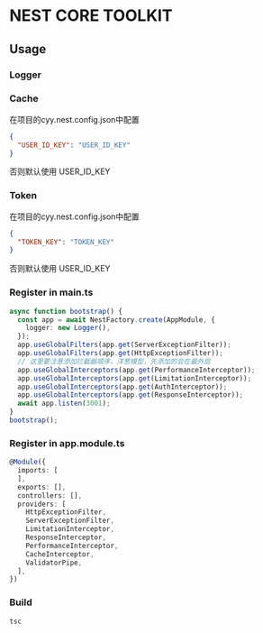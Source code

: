 # NEST CORE TOOLKIT

## Usage

### Logger

### Cache

在项目的cyy.nest.config.json中配置
```json
{
  "USER_ID_KEY": "USER_ID_KEY"
}
```
否则默认使用 USER_ID_KEY

### Token
在项目的cyy.nest.config.json中配置
```json
{
  "TOKEN_KEY": "TOKEN_KEY"
}
```
否则默认使用 USER_ID_KEY

### Register in main.ts

```ts
async function bootstrap() {
  const app = await NestFactory.create(AppModule, {
    logger: new Logger(),
  });
  app.useGlobalFilters(app.get(ServerExceptionFilter));
  app.useGlobalFilters(app.get(HttpExceptionFilter));
  // 这里要注意添加拦截器顺序，洋葱模型，先添加的会在最外层
  app.useGlobalInterceptors(app.get(PerformanceInterceptor));
  app.useGlobalInterceptors(app.get(LimitationInterceptor));
  app.useGlobalInterceptors(app.get(AuthInterceptor));
  app.useGlobalInterceptors(app.get(ResponseInterceptor));
  await app.listen(3001);
}
bootstrap();
```

### Register in app.module.ts

```ts
@Module({
  imports: [
  ],
  exports: [],
  controllers: [],
  providers: [
    HttpExceptionFilter,
    ServerExceptionFilter,
    LimitationInterceptor,
    ResponseInterceptor,
    PerformanceInterceptor,
    CacheInterceptor,
    ValidatorPipe,
  ],
})
```

### Build

```bash
tsc
```
